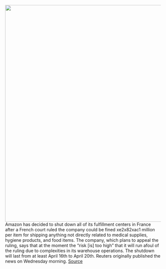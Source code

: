 <img src='https://cdn.vox-cdn.com/thumbor/lj85s2kh3Qrn3BAUTBsKeIfsrzU=/0x0:5800x3859/1200x800/filters:focal(2743x1480:3671x2408)/cdn.vox-cdn.com/uploads/chorus_image/image/66657961/1177531239.jpg.0.jpg' width='700px' /><br/>
Amazon has decided to shut down all of its fulfillment centers in France after a French court ruled the company could be fined xe2x82xac1 million per item for shipping anything not directly related to medical supplies, hygiene products, and food items. The company, which plans to appeal the ruling, says that at the moment the “risk [is] too high” that it will run afoul of the ruling due to complexities in its warehouse operations. The shutdown will last from at least April 16th to April 20th. Reuters originally published the news on Wednesday morning.
<a href='https://www.theverge.com/2020/4/15/21222489/amazon-france-warehouse-closing-fulfillment-centers-health-ruling'> Source <a/>